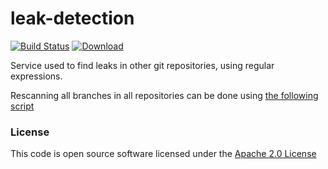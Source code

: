 # leak-detection

[![Build Status](https://travis-ci.org/hmrc/leak-detection.svg)](https://travis-ci.org/hmrc/leak-detection) [ ![Download](https://api.bintray.com/packages/hmrc/releases/leak-detection/images/download.svg) ](https://bintray.com/hmrc/releases/leak-detection/_latestVersion)


Service used to find leaks in other git repositories, using regular expressions.

Rescanning all branches in all repositories can be done using [the following script](.scripts/rescan_all.sh) 

### License

This code is open source software licensed under the [Apache 2.0 License]("http://www.apache.org/licenses/LICENSE-2.0.html")



